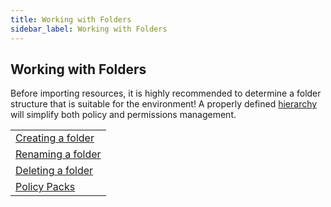 ```yaml
---
title: Working with Folders
sidebar_label: Working with Folders
---
```


## Working with Folders

Before importing resources, it is highly recommended to determine a folder
structure that is suitable for the environment! A properly defined
[hierarchy](concepts/resources/hierarchy) will simplify both policy and
permissions management.


|                                                           |
| --------------------------------------------------------- |
| [Creating a folder](guides/working-with-folders/create)   |
| [Renaming a folder](guides/working-with-folders/renaming) |
| [Deleting a folder](guides/working-with-folders/delete)   |
| [Policy Packs](guides/working-with-folders/policy-pack)        |
